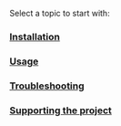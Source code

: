 Select a topic to start with:

### [Installation](Installation)

### [Usage](Usage)

### [Troubleshooting](Troubleshooting)

### [Supporting the project](Donate)